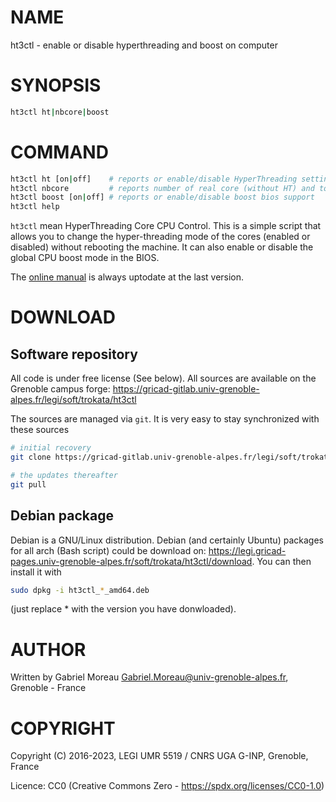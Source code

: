 # NAME

ht3ctl - enable or disable hyperthreading and boost on computer

# SYNOPSIS

```bash
ht3ctl ht|nbcore|boost
```

# COMMAND

```bash
ht3ctl ht [on|off]    # reports or enable/disable HyperThreading setting (on/off)
ht3ctl nbcore         # reports number of real core (without HT) and total of active thread
ht3ctl boost [on|off] # reports or enable/disable boost bios support
ht3ctl help
```

`ht3ctl` mean HyperThreading Core CPU Control.
This is a simple script that allows you to change the hyper-threading mode of the cores (enabled or disabled) without rebooting the machine.
It can also enable or disable the global CPU boost mode in the BIOS.

The [online manual](https://legi.gricad-pages.univ-grenoble-alpes.fr/soft/trokata/ht3ctl/) is always uptodate at the last version.

# DOWNLOAD

## Software repository

All code is under free license (See below).
All sources are available on the Grenoble campus forge: https://gricad-gitlab.univ-grenoble-alpes.fr/legi/soft/trokata/ht3ctl

The sources are managed via `git`.
It is very easy to stay synchronized with these sources

```bash
# initial recovery
git clone https://gricad-gitlab.univ-grenoble-alpes.fr/legi/soft/trokata/ht3ctl

# the updates thereafter
git pull
```

## Debian package

Debian is a GNU/Linux distribution.
Debian (and certainly Ubuntu) packages for all arch (Bash script) could be download on: https://legi.gricad-pages.univ-grenoble-alpes.fr/soft/trokata/ht3ctl/download.
You can then install it with

```bash
sudo dpkg -i ht3ctl_*_amd64.deb
```

(just replace * with the version you have donwloaded).


# AUTHOR

Written by Gabriel Moreau <Gabriel.Moreau@univ-grenoble-alpes.fr>, Grenoble - France

# COPYRIGHT

Copyright (C) 2016-2023, LEGI UMR 5519 / CNRS UGA G-INP, Grenoble, France

Licence: CC0 (Creative Commons Zero - https://spdx.org/licenses/CC0-1.0)
